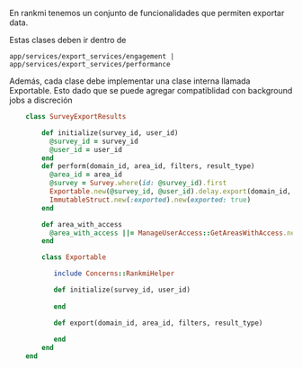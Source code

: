 En rankmi tenemos un conjunto de funcionalidades que permiten exportar data.

Estas clases deben ir dentro de 

`app/services/export_services/engagement | app/services/export_services/performance`

Además, cada clase debe implementar una clase interna llamada Exportable. Esto dado que se puede agregar compatiblidad con background jobs a discreción
```ruby
    class SurveyExportResults

        def initialize(survey_id, user_id)
          @survey_id = survey_id
          @user_id = user_id
        end
        def perform(domain_id, area_id, filters, result_type)
          @area_id = area_id
          @survey = Survey.where(id: @survey_id).first
          Exportable.new(@survey_id, @user_id).delay.export(domain_id, area_id, filters, result_type)
          ImmutableStruct.new(:exported).new(exported: true)
        end

        def area_with_access
          @area_with_access ||= ManageUserAccess::GetAreasWithAccess.new(@user_id, @area_id)
        end

        class Exportable

           include Concerns::RankmiHelper

           def initialize(survey_id, user_id)
            
           end

           def export(domain_id, area_id, filters, result_type)
      
           end
        end
    end
```